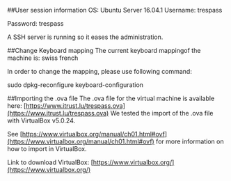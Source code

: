 ##User session information
OS: Ubuntu Server 16.04.1
Username: trespass

Password: trespass

A SSH server is running so it eases the administration.

##Change Keyboard mapping
The current keyboard mappingof the machine is: swiss french

In order to change the mapping, please use following command:

sudo dpkg-reconfigure keyboard-configuration

##Importing the .ova file
The .ova file for the virtual machine is available here: [https://www.itrust.lu/trespass.ova](https://www.itrust.lu/trespass.ova)
We tested the import of the .ova file with VirtualBox v5.0.24.

See [https://www.virtualbox.org/manual/ch01.html#ovf](https://www.virtualbox.org/manual/ch01.html#ovf) for more information on how to import in VirtualBox.

Link to download VirtualBox: [https://www.virtualbox.org/](https://www.virtualbox.org/)
